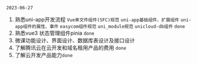 ```
2023-06-27
```

1. 熟悉uni-app开发流程 `Vue单文件组件(SFC)规范` `uni-app基础组件、扩展组件` `uni-app组件的属性、事件` `easycom组件规范` `uni_module规范` `unicloud-db组件` `done`
2. 熟悉vue3 状态管理组件pinia `done`
3. 微课功能设计、界面设计、数据库表设计及接口设计
4. 了解腾讯云在云开发和域名租用产品的费用 `done`
5. 了解云开发产品能力`done`

